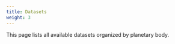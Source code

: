 ```yaml
---
title: Datasets
weight: 3
---
```


This page lists all available datasets organized by planetary body.